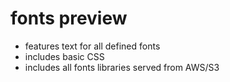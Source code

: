 # fonts preview

* features text for all defined fonts
* includes basic CSS
* includes all fonts libraries served from AWS/S3
